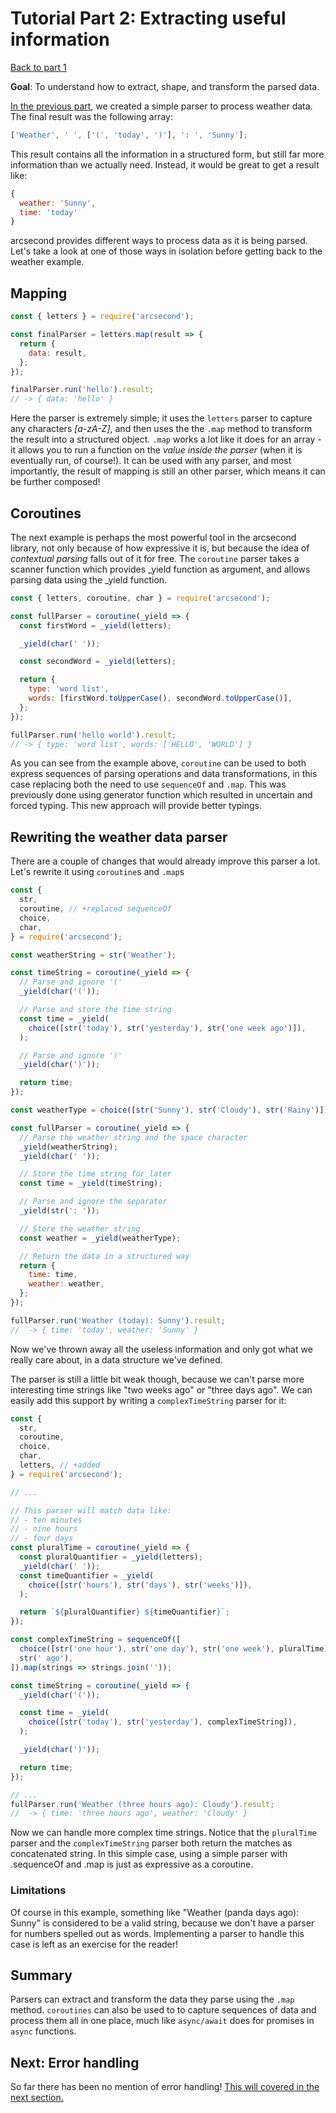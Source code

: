 # Tutorial Part 2: Extracting useful information

[Back to part 1](./tutorial-part-1.md)

**Goal**: To understand how to extract, shape, and transform the parsed data.

[In the previous part](./tutorial-part-1), we created a simple parser to process weather data. The final result was the following array:

```javascript
['Weather', ' ', ['(', 'today', ')'], ': ', 'Sunny'];
```

This result contains all the information in a structured form, but still far more information than we actually need. Instead, it would be great to get a result like:

```javascript
{
  weather: 'Sunny',
  time: 'today'
}
```

arcsecond provides different ways to process data as it is being parsed. Let's take a look at one of those ways in isolation before getting back to the weather example.

## Mapping

```javascript
const { letters } = require('arcsecond');

const finalParser = letters.map(result => {
  return {
    data: result,
  };
});

finalParser.run('hello').result;
// -> { data: 'hello' }
```

Here the parser is extremely simple; it uses the `letters` parser to capture any characters _[a-zA-Z]_, and then uses the the `.map` method to transform the result into a structured object. `.map` works a lot like it does for an array - it allows you to run a function on the _value inside the parser_ (when it is eventually run, of course!). It can be used with any parser, and most importantly, the result of mapping is still an other parser, which means it can be further composed!

## Coroutines

The next example is perhaps the most powerful tool in the arcsecond library, not only because of how expressive it is, but because the idea of _contextual parsing_ falls out of it for free. The `coroutine` parser takes a scanner function which provides \_yield function as argument, and allows parsing data using the \_yield function.

```javascript
const { letters, coroutine, char } = require('arcsecond');

const fullParser = coroutine(_yield => {
  const firstWord = _yield(letters);

  _yield(char(' '));

  const secondWord = _yield(letters);

  return {
    type: 'word list',
    words: [firstWord.toUpperCase(), secondWord.toUpperCase()],
  };
});

fullParser.run('hello world').result;
// -> { type: 'word list', words: ['HELLO', 'WORLD'] }
```

As you can see from the example above, `coroutine` can be used to both express sequences of parsing operations and data transformations, in this case replacing both the need to use `sequenceOf` and `.map`. This was previously done using generator function which resulted in uncertain and forced typing. This new approach will provide better typings.

## Rewriting the weather data parser

There are a couple of changes that would already improve this parser a lot. Let's rewrite it using `coroutine`s and `.map`s

```javascript
const {
  str,
  coroutine, // +replaced sequenceOf
  choice,
  char,
} = require('arcsecond');

const weatherString = str('Weather');

const timeString = coroutine(_yield => {
  // Parse and ignore '('
  _yield(char('('));

  // Parse and store the time string
  const time = _yield(
    choice([str('today'), str('yesterday'), str('one week ago')]),
  );

  // Parse and ignore ')'
  _yield(char(')'));

  return time;
});

const weatherType = choice([str('Sunny'), str('Cloudy'), str('Rainy')]);

const fullParser = coroutine(_yield => {
  // Parse the weather string and the space character
  _yield(weatherString);
  _yield(char(' '));

  // Store the time string for later
  const time = _yield(timeString);

  // Parse and ignore the separator
  _yield(str(': '));

  // Store the weather string
  const weather = _yield(weatherType);

  // Return the data in a structured way
  return {
    time: time,
    weather: weather,
  };
});

fullParser.run('Weather (today): Sunny').result;
//  -> { time: 'today', weather: 'Sunny' }
```

Now we've thrown away all the useless information and only got what we really care about, in a data structure we've defined.

The parser is still a little bit weak though, because we can't parse more interesting time strings like "two weeks ago" or "three days ago". We can easily add this support by writing a `complexTimeString` parser for it:

```javascript
const {
  str,
  coroutine,
  choice,
  char,
  letters, // +added
} = require('arcsecond');

// ...

// This parser will match data like:
// - ten minutes
// - nine hours
// - four days
const pluralTime = coroutine(_yield => {
  const pluralQuantifier = _yield(letters);
  _yield(char(' '));
  const timeQuantifier = _yield(
    choice([str('hours'), str('days'), str('weeks')]),
  );

  return `${pluralQuantifier} ${timeQuantifier}`;
});

const complexTimeString = sequenceOf([
  choice([str('one hour'), str('one day'), str('one week'), pluralTime]),
  str(' ago'),
]).map(strings => strings.join(''));

const timeString = coroutine(_yield => {
  _yield(char('('));

  const time = _yield(
    choice([str('today'), str('yesterday'), complexTimeString]),
  );

  _yield(char(')'));

  return time;
});

// ...
fullParser.run('Weather (three hours ago): Cloudy').result;
//  -> { time: 'three hours ago', weather: 'Cloudy' }
```

Now we can handle more complex time strings. Notice that the `pluralTime` parser and the `complexTimeString` parser both return the matches as concatenated string. In this simple case, using a simple parser with .sequenceOf and .map is just as expressive as a coroutine.

### Limitations

Of course in this example, something like "Weather (panda days ago): Sunny" is considered to be a valid string, because we don't have a parser for numbers spelled out as words. Implementing a parser to handle this case is left as an exercise for the reader!

## Summary

Parsers can extract and transform the data they parse using the `.map` method. `coroutines` can also be used to to capture sequences of data and process them all in one place, much like `async/await` does for promises in `async` functions.

## Next: Error handling

So far there has been no mention of error handling! [This will covered in the next section.](./tutorial-part-3.md)

